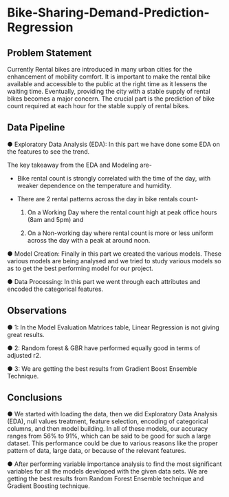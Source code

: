 # Bike-Sharing-Demand-Prediction-Regression

## Problem Statement

Currently Rental bikes are introduced in many urban cities for the enhancement of mobility comfort. It is important to make the rental bike available and accessible to the public at the right time as it lessens the waiting time. Eventually, providing the city with a stable supply of rental bikes becomes a major concern. The crucial part is the prediction of bike count required at each hour for the stable supply of rental bikes.

## Data Pipeline

● Exploratory Data Analysis (EDA): In this part we have done some EDA on the features to see the trend.

The key takeaway from the EDA and Modeling are-

* Bike rental count is strongly correlated with the time of the day, with weaker dependence on the temperature and humidity.

* There are 2 rental patterns across the day in bike rentals count-

    1) On a Working Day where the rental count high at peak office hours (8am and 5pm) and
    
    2) On a Non-working day where rental count is more or less uniform across the day with a peak at around noon.
   
        
● Model Creation: Finally in this part we created the various models. These various models are being analysed and we tried to study various models so as to get the best performing model for our project.

● Data Processing: In this part we went through each attributes and encoded the categorical features.

## Observations

● 1: In the Model Evaluation Matrices table, Linear Regression is not giving great results.

● 2: Random forest & GBR have performed equally good in terms of adjusted r2.

● 3: We are getting the best results from Gradient Boost Ensemble Technique.

## Conclusions

● We started with loading the data, then we did Exploratory Data Analysis (EDA), null values treatment, feature selection, encoding of categorical columns, and then model building. In all of these models, our accuracy ranges from 56% to 91%, which can be said to be good for such a large dataset. This performance could be due to various reasons like the proper pattern of data, large data, or because of the relevant features.

● After performing variable importance analysis to find the most significant variables for all the models developed with the given data sets. We are getting the best results from Random Forest Ensemble technique and Gradient Boosting technique.



